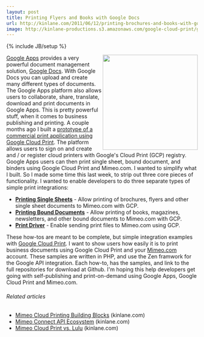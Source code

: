 ```yaml
---
layout: post
title: Printing Flyers and Books with Google Docs
url: http://kinlane.com/2011/06/12/printing-brochures-and-books-with-google-docs/
image: http://kinlane-productions.s3.amazonaws.com/google-cloud-print/google-cloud-print-2.png
---
```

{% include JB/setup %}
<p>
     <a href="http://developer.mimeo.com/"><img src="http://kinlane-productions.s3.amazonaws.com/google-cloud-print/google-cloud-print-2.png" alt="" width="250" align="right" /></a><a title="Google Apps" href="http://www.google.com/apps/intl/en/business/index.html">Google Apps</a> provides a very powerful document management solution, <a title="Google Docs" href="https://docs.google.com">Google Docs</a>. With Google Docs you can upload and create many different types of documents. The Google Apps platform also allows users to collaborate, share, translate, download and print documents in Google Apps. This is pretty powerful stuff, when it comes to business publishing and printing. A couple months ago I built a <a title="prototype of a commercial print application using google Cloud print" href="http://googlecloudprinters.laneworks.net/">prototype of a commercial print application using Google Cloud Print</a>. The platform allows users to sign on and create and / or register cloud printers with Google's Cloud Print (GCP) registry. Google Apps users can then print single sheet, bound document, and binders using Google Cloud Print and Mimeo.com. I wanted to simplify what I built. So I made some time this last week, to strip out three core pieces of functionality. I wanted to enable developers to do three separate types of simple print integrations:
</p>
<ul class="mainlist">
     <li>
          <strong><a title="Printing Single Sheets" href="http://developer.mimeo.com/blog/blog_detail.php?ID=128">Printing Single Sheets</a></strong> - Allow printing of brochures, flyers and other single sheet documents to Mimeo.com with GCP.
     </li>
     <li>
          <strong><a title="Printing Bound Documents" href="http://developer.mimeo.com/blog/blog_detail.php?ID=129">Printing Bound Documents</a></strong> - Allow printing of books, magazines, newsletters, and other bound documents to Mimeo.com with GCP.
     </li>
     <li>
          <strong><a title="Print Driver" href="http://developer.mimeo.com/blog/blog_detail.php?ID=130">Print Driver</a></strong> - Enable sending print files to Mimeo.com using GCP.
     </li>
</ul>
<p>
     These how-tos are meant to be complete, but simple integration examples with <a title="Google Cloud Print" href="http://code.google.com/apis/cloudprint/docs/overview.html">Google Cloud Print</a>. I want to show users how easily it is to print business documents using Google Cloud Print and your <a title="Mime.com" href="http://www.mimeo.com">Mimeo.com</a> account. These samples are written in PHP, and use the Zen framwork for the Google API integration. Each how-to, has the samples, and link to the full repositories for download at Github. I'm hoping this help developers get going with self-publishing and print-on-demand using Google Apps, Google Cloud Print and Mimeo.com.
</p>
<h6 class="zemanta-related-title c1">
     Related articles
</h6>
<ul class="zemanta-article-ul">
     <li class="zemanta-article-ul-li">
          <a href="http://www.kinlane.com/2011/04/mimeo-cloud-printing-building-blocks/">Mimeo Cloud Printing Building Blocks</a> (kinlane.com)
     </li>
     <li class="zemanta-article-ul-li">
          <a href="http://www.kinlane.com/2011/04/mimeo-connect-api-ecosystem/">Mimeo Connect API Ecosystem</a> (kinlane.com)
     </li>
     <li class="zemanta-article-ul-li">
          <a href="http://www.kinlane.com/2011/04/mimeo-cloud-print-vs-lulu/">Mimeo Cloud Print vs. Lulu</a> (kinlane.com)
     </li>
</ul>